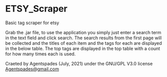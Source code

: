 # ETSY_Scraper
Basic tag scraper for etsy

Grab the .jar file, to use the application you simply just enter a search term in the text field and click search.
The search results from the first page will be collected and the titles of each item and the tags for each are displayed in the below table.
The top tags are displayed in the top table with a count for how many times each is used.

Craeted by Agentspades (July, 2021) under the GNU/GPL V3.0 license
Agentspades@gmail.com
